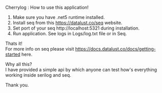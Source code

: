Cherrylog : How to use this application!

1. Make sure you have .net5 runtime installed.<br />
2. Install seq from this https://datalust.co/seq website.<br />
3. Set port of your seq http://localhost:5321 during installation. <br />
4. Run application. See logs in Logs/log.txt file or in Seq.<br />

Thats it!<br />
For more info on seq please visit https://docs.datalust.co/docs/getting-started here.<br />

Why all this?<br />
I have provided a simple api by which anyone can test how's everything working inside serilog and seq.<br />
 
Thank you.
